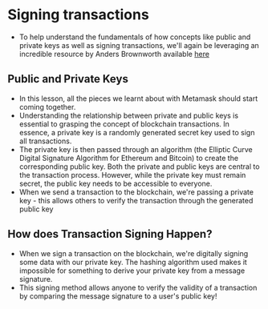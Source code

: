 # Signing transactions
- To help understand the fundamentals of how concepts like public and private keys as well as signing transactions, we'll again be leveraging an incredible resource by Anders Brownworth available [here](https://andersbrownworth.com/blockchain/public-private-keys/)

## Public and Private Keys
- In this lesson, all the pieces we learnt about with Metamask should start coming together.
- Understanding the relationship between private and public keys is essential to grasping the concept of blockchain transactions. In essence, a private key is a randomly generated secret key used to sign all transactions.
- The private key is then passed through an algorithm (the Elliptic Curve Digital Signature Algorithm for Ethereum and Bitcoin) to create the corresponding public key. Both the private and public keys are central to the transaction process. However, while the private key must remain secret, the public key needs to be accessible to everyone.
- When we send a transaction to the blockchain, we're passing a private key - this allows others to verify the transaction through the generated public key

## How does Transaction Signing Happen?
- When we sign a transaction on the blockchain, we're digitally signing some data with our private key. The hashing algorithm used makes it impossible for something to derive your private key from a message signature.
- This signing method allows anyone to verify the validity of a transaction by comparing the message signature to a user's public key!

## 